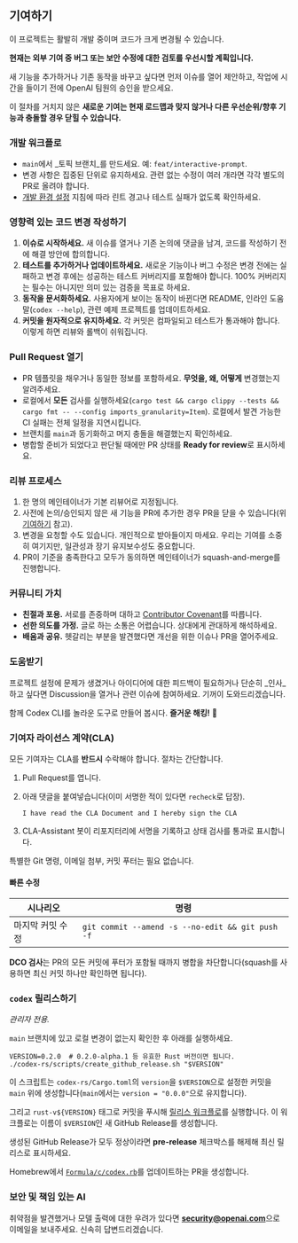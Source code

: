 ## 기여하기

이 프로젝트는 활발히 개발 중이며 코드가 크게 변경될 수 있습니다.

**현재는 외부 기여 중 버그 또는 보안 수정에 대한 검토를 우선시할 계획입니다.**

새 기능을 추가하거나 기존 동작을 바꾸고 싶다면 먼저 이슈를 열어 제안하고, 작업에 시간을 들이기 전에 OpenAI 팀원의 승인을 받으세요.

이 절차를 거치지 않은 **새로운 기여는 현재 로드맵과 맞지 않거나 다른 우선순위/향후 기능과 충돌할 경우 닫힐 수 있습니다.**

### 개발 워크플로

- `main`에서 _토픽 브랜치_를 만드세요. 예: `feat/interactive-prompt`.
- 변경 사항은 집중된 단위로 유지하세요. 관련 없는 수정이 여러 개라면 각각 별도의 PR로 올려야 합니다.
- [개발 환경 설정](#기여하기) 지침에 따라 린트 경고나 테스트 실패가 없도록 확인하세요.

### 영향력 있는 코드 변경 작성하기

1. **이슈로 시작하세요.** 새 이슈를 열거나 기존 논의에 댓글을 남겨, 코드를 작성하기 전에 해결 방안에 합의합니다.
2. **테스트를 추가하거나 업데이트하세요.** 새로운 기능이나 버그 수정은 변경 전에는 실패하고 변경 후에는 성공하는 테스트 커버리지를 포함해야 합니다. 100% 커버리지는 필수는 아니지만 의미 있는 검증을 목표로 하세요.
3. **동작을 문서화하세요.** 사용자에게 보이는 동작이 바뀐다면 README, 인라인 도움말(`codex --help`), 관련 예제 프로젝트를 업데이트하세요.
4. **커밋을 원자적으로 유지하세요.** 각 커밋은 컴파일되고 테스트가 통과해야 합니다. 이렇게 하면 리뷰와 롤백이 쉬워집니다.

### Pull Request 열기

- PR 템플릿을 채우거나 동일한 정보를 포함하세요. **무엇을, 왜, 어떻게** 변경했는지 알려주세요.
- 로컬에서 **모든** 검사를 실행하세요(`cargo test && cargo clippy --tests && cargo fmt -- --config imports_granularity=Item`). 로컬에서 발견 가능한 CI 실패는 전체 일정을 지연시킵니다.
- 브랜치를 `main`과 동기화하고 머지 충돌을 해결했는지 확인하세요.
- 병합할 준비가 되었다고 판단될 때에만 PR 상태를 **Ready for review**로 표시하세요.

### 리뷰 프로세스

1. 한 명의 메인테이너가 기본 리뷰어로 지정됩니다.
2. 사전에 논의/승인되지 않은 새 기능을 PR에 추가한 경우 PR을 닫을 수 있습니다(위 [기여하기](#기여하기) 참고).
3. 변경을 요청할 수도 있습니다. 개인적으로 받아들이지 마세요. 우리는 기여를 소중히 여기지만, 일관성과 장기 유지보수성도 중요합니다.
4. PR이 기준을 충족한다고 모두가 동의하면 메인테이너가 squash-and-merge를 진행합니다.

### 커뮤니티 가치

- **친절과 포용.** 서로를 존중하며 대하고 [Contributor Covenant](https://www.contributor-covenant.org/)를 따릅니다.
- **선한 의도를 가정.** 글로 하는 소통은 어렵습니다. 상대에게 관대하게 해석하세요.
- **배움과 공유.** 헷갈리는 부분을 발견했다면 개선을 위한 이슈나 PR을 열어주세요.

### 도움받기

프로젝트 설정에 문제가 생겼거나 아이디어에 대한 피드백이 필요하거나 단순히 _인사_하고 싶다면 Discussion을 열거나 관련 이슈에 참여하세요. 기꺼이 도와드리겠습니다.

함께 Codex CLI를 놀라운 도구로 만들어 봅시다. **즐거운 해킹!** :rocket:

### 기여자 라이선스 계약(CLA)

모든 기여자는 CLA를 **반드시** 수락해야 합니다. 절차는 간단합니다.

1. Pull Request를 엽니다.
2. 아래 댓글을 붙여넣습니다(이미 서명한 적이 있다면 `recheck`로 답장).

   ```text
   I have read the CLA Document and I hereby sign the CLA
   ```

3. CLA-Assistant 봇이 리포지터리에 서명을 기록하고 상태 검사를 통과로 표시합니다.

특별한 Git 명령, 이메일 첨부, 커밋 푸터는 필요 없습니다.

#### 빠른 수정

| 시나리오 | 명령 |
| --- | --- |
| 마지막 커밋 수정 | `git commit --amend -s --no-edit && git push -f` |

**DCO 검사**는 PR의 모든 커밋에 푸터가 포함될 때까지 병합을 차단합니다(squash를 사용하면 최신 커밋 하나만 확인하면 됩니다).

### `codex` 릴리스하기

_관리자 전용._

`main` 브랜치에 있고 로컬 변경이 없는지 확인한 후 아래를 실행하세요.

```shell
VERSION=0.2.0  # 0.2.0-alpha.1 등 유효한 Rust 버전이면 됩니다.
./codex-rs/scripts/create_github_release.sh "$VERSION"
```

이 스크립트는 `codex-rs/Cargo.toml`의 `version`을 `$VERSION`으로 설정한 커밋을 `main` 위에 생성합니다(`main`에서는 `version = "0.0.0"`으로 유지합니다).

그리고 `rust-v${VERSION}` 태그로 커밋을 푸시해 [릴리스 워크플로](../.github/workflows/rust-release.yml)를 실행합니다. 이 워크플로는 이름이 `$VERSION`인 새 GitHub Release를 생성합니다.

생성된 GitHub Release가 모두 정상이라면 **pre-release** 체크박스를 해제해 최신 릴리스로 표시하세요.

Homebrew에서 [`Formula/c/codex.rb`](https://github.com/Homebrew/homebrew-core/blob/main/Formula/c/codex.rb)를 업데이트하는 PR을 생성합니다.

### 보안 및 책임 있는 AI

취약점을 발견했거나 모델 출력에 대한 우려가 있다면 **security@openai.com**으로 이메일을 보내주세요. 신속히 답변드리겠습니다.
